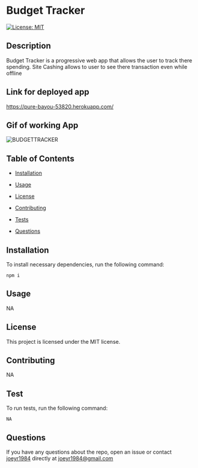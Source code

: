 
# Budget Tracker

[![License: MIT](https://img.shields.io/badge/License-MIT-yellow.svg)](https://github.com/)

## Description

Budget Tracker is a progressive web app that allows the user to track there spending. Site Cashing allows to user to see there transaction even while offline

## Link for deployed app 

https://pure-bayou-53820.herokuapp.com/

## Gif of working App

 ![BUDGETTRACKER](./budget.gif)


## Table of Contents

* [Installation](#installation)

* [Usage](#usage)

* [License](#license)

* [Contributing](#contributing)

* [Tests](#test)

* [Questions](#questions)

## Installation

To install necessary dependencies, run the following command:

```
npm i
```

## Usage

NA

## License

This project is licensed under the MIT license.

## Contributing

NA

## Test

To run tests, run the following command:

```
NA
```

## Questions

If you have any questions about the repo, open an issue or contact [joeyr1984](https://github.com/joeyr1984/) directly at joeyr1984@gmail.com


